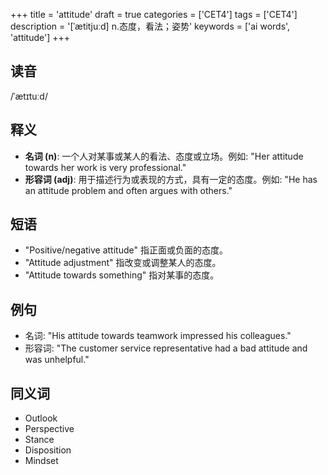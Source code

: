 +++
title = 'attitude'
draft = true
categories = ['CET4']
tags = ['CET4']
description = '[ˈætitjuːd] n.态度，看法；姿势'
keywords = ['ai words', 'attitude']
+++

## 读音
/ˈætɪtuːd/

## 释义
- **名词 (n)**: 一个人对某事或某人的看法、态度或立场。例如: "Her attitude towards her work is very professional."
- **形容词 (adj)**: 用于描述行为或表现的方式，具有一定的态度。例如: "He has an attitude problem and often argues with others."

## 短语
- "Positive/negative attitude" 指正面或负面的态度。
- "Attitude adjustment" 指改变或调整某人的态度。
- "Attitude towards something" 指对某事的态度。

## 例句
- 名词: "His attitude towards teamwork impressed his colleagues."
- 形容词: "The customer service representative had a bad attitude and was unhelpful."

## 同义词
- Outlook
- Perspective
- Stance
- Disposition
- Mindset
